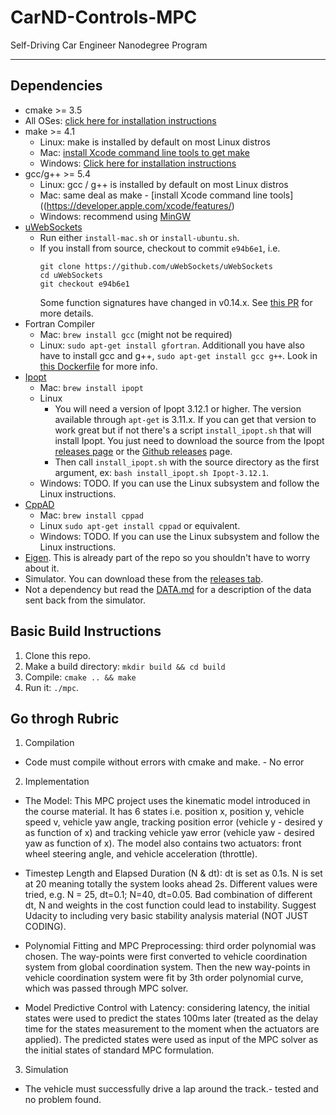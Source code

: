 # CarND-Controls-MPC
Self-Driving Car Engineer Nanodegree Program

---

## Dependencies

* cmake >= 3.5
 * All OSes: [click here for installation instructions](https://cmake.org/install/)
* make >= 4.1
  * Linux: make is installed by default on most Linux distros
  * Mac: [install Xcode command line tools to get make](https://developer.apple.com/xcode/features/)
  * Windows: [Click here for installation instructions](http://gnuwin32.sourceforge.net/packages/make.htm)
* gcc/g++ >= 5.4
  * Linux: gcc / g++ is installed by default on most Linux distros
  * Mac: same deal as make - [install Xcode command line tools]((https://developer.apple.com/xcode/features/)
  * Windows: recommend using [MinGW](http://www.mingw.org/)
* [uWebSockets](https://github.com/uWebSockets/uWebSockets)
  * Run either `install-mac.sh` or `install-ubuntu.sh`.
  * If you install from source, checkout to commit `e94b6e1`, i.e.
    ```
    git clone https://github.com/uWebSockets/uWebSockets 
    cd uWebSockets
    git checkout e94b6e1
    ```
    Some function signatures have changed in v0.14.x. See [this PR](https://github.com/udacity/CarND-MPC-Project/pull/3) for more details.
* Fortran Compiler
  * Mac: `brew install gcc` (might not be required)
  * Linux: `sudo apt-get install gfortran`. Additionall you have also have to install gcc and g++, `sudo apt-get install gcc g++`. Look in [this Dockerfile](https://github.com/udacity/CarND-MPC-Quizzes/blob/master/Dockerfile) for more info.
* [Ipopt](https://projects.coin-or.org/Ipopt)
  * Mac: `brew install ipopt`
  * Linux
    * You will need a version of Ipopt 3.12.1 or higher. The version available through `apt-get` is 3.11.x. If you can get that version to work great but if not there's a script `install_ipopt.sh` that will install Ipopt. You just need to download the source from the Ipopt [releases page](https://www.coin-or.org/download/source/Ipopt/) or the [Github releases](https://github.com/coin-or/Ipopt/releases) page.
    * Then call `install_ipopt.sh` with the source directory as the first argument, ex: `bash install_ipopt.sh Ipopt-3.12.1`. 
  * Windows: TODO. If you can use the Linux subsystem and follow the Linux instructions.
* [CppAD](https://www.coin-or.org/CppAD/)
  * Mac: `brew install cppad`
  * Linux `sudo apt-get install cppad` or equivalent.
  * Windows: TODO. If you can use the Linux subsystem and follow the Linux instructions.
* [Eigen](http://eigen.tuxfamily.org/index.php?title=Main_Page). This is already part of the repo so you shouldn't have to worry about it.
* Simulator. You can download these from the [releases tab](https://github.com/udacity/self-driving-car-sim/releases).
* Not a dependency but read the [DATA.md](./DATA.md) for a description of the data sent back from the simulator.


## Basic Build Instructions


1. Clone this repo.
2. Make a build directory: `mkdir build && cd build`
3. Compile: `cmake .. && make`
4. Run it: `./mpc`.


## Go throgh Rubric

1. Compilation

* Code must compile without errors with cmake and make. - No error

2. Implementation

* The Model: This MPC project uses the kinematic model introduced in the course material. It has 6 states i.e. position x, position y, vehicle speed v, vehicle yaw angle, tracking position error (vehicle y - desired y as function of x) and tracking vehicle yaw error (vehicle yaw - desired yaw as function of x). The model also contains two actuators: front wheel steering angle, and vehicle acceleration (throttle). 

* Timestep Length and Elapsed Duration (N & dt): dt is set as 0.1s. N is set at 20 meaning totally the system looks ahead 2s.  Different values were tried, e.g. N = 25, dt=0.1; N=40, dt=0.05. Bad combination of different dt, N and weights in the cost function could lead to instability. Suggest Udacity to including very basic stability analysis material (NOT JUST CODING). 

* Polynomial Fitting and MPC Preprocessing: third order polynomial was chosen. The way-points were first converted to vehicle coordination system from global coordination system. Then the new way-points in vehicle coordination system were fit by 3th order polynomial curve, which was passed through MPC solver. 

* Model Predictive Control with Latency: considering latency, the initial states were used to predict the states 100ms later (treated as the delay time for the states measurement to the moment when the actuators are applied). The predicted states were used as input of the MPC solver as the initial states of standard MPC formulation.  



3. Simulation

* The vehicle must successfully drive a lap around the track.- tested and no problem found.  


